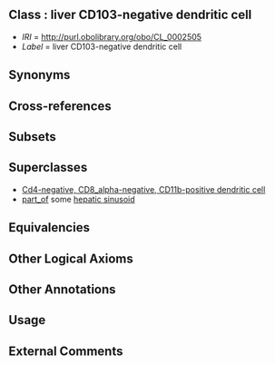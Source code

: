 
## Class : liver CD103-negative dendritic cell

 * *IRI* = http://purl.obolibrary.org/obo/CL_0002505
 * *Label* = liver CD103-negative dendritic cell

## Synonyms


## Cross-references


## Subsets


## Superclasses

 * [Cd4-negative, CD8_alpha-negative, CD11b-positive dendritic cell](../../CL/54/CL_0002454.md)
 * [part_of](../../BFO/50/BFO_0000050.md) some [hepatic sinusoid](../../UBERON/81/UBERON_0001281.md)

## Equivalencies


## Other Logical Axioms


## Other Annotations


## Usage


## External Comments

